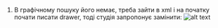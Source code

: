 1. В графічному пошуку його немає, треба зайти в xml і на початку почати писати drawer, тоді студія запропонує замінити:
![alt text](pictures/DrawerLayout-1.png)



